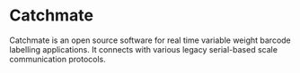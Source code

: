 # Catchmate

Catchmate is an open source software for real time variable weight barcode labelling applications. It connects with various legacy serial-based scale communication protocols.
